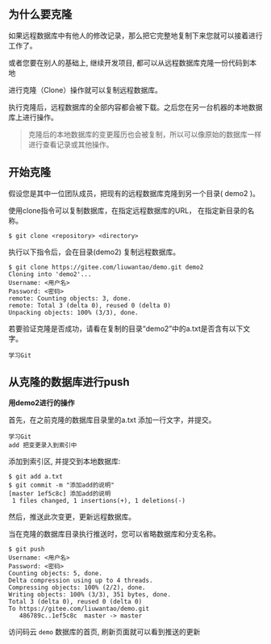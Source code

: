 ## 为什么要克隆

如果远程数据库中有他人的修改记录，那么把它完整地复制下来您就可以接着进行工作了。

或者您要在别人的基础上, 继续开发项目, 都可以从远程数据库克隆一份代码到本地

进行克隆（Clone）操作就可以复制远程数据库。

执行克隆后，远程数据库的全部内容都会被下载。之后您在另一台机器的本地数据库上进行操作。

> 克隆后的本地数据库的变更履历也会被复制，所以可以像原始的数据库一样进行查看记录或其他操作。

## 开始克隆

假设您是其中一位团队成员，把现有的远程数据库克隆到另一个目录( demo2 )。

使用clone指令可以复制数据库，在<repository>指定远程数据库的URL，
在<directory>指定新目录的名称。

```
$ git clone <repository> <directory>
```

执行以下指令后，会在目录(demo2) 复制远程数据库。

```
$ git clone https://gitee.com/liuwantao/demo.git demo2
Cloning into 'demo2'...
Username: <用户名>
Password: <密码>
remote: Counting objects: 3, done.
remote: Total 3 (delta 0), reused 0 (delta 0)
Unpacking objects: 100% (3/3), done.
```

若要验证克隆是否成功，请看在复制的目录“demo2”中的a.txt是否含有以下文字。

```
学习Git
```

## 从克隆的数据库进行push

**用demo2进行的操作**

首先，在之前克隆的数据库目录里的a.txt 添加一行文字，并提交。

```
学习Git
add 把变更录入到索引中
```

添加到索引区, 并提交到本地数据库:

```
$ git add a.txt
$ git commit -m "添加add的说明"
[master 1ef5c8c] 添加add的说明
 1 files changed, 1 insertions(+), 1 deletions(-)
```

然后，推送此次变更，更新远程数据库。

当在克隆的数据库目录执行推送时，您可以省略数据库和分支名称。

```
$ git push
Username: <用户名>
Password: <密码>
Counting objects: 5, done.
Delta compression using up to 4 threads.
Compressing objects: 100% (2/2), done.
Writing objects: 100% (3/3), 351 bytes, done.
Total 3 (delta 0), reused 0 (delta 0)
To https://gitee.com/liuwantao/demo.git
   486789c..1ef5c8c  master -> master
```

访问码云 `demo` 数据库的首页, 刷新页面就可以看到推送的更新